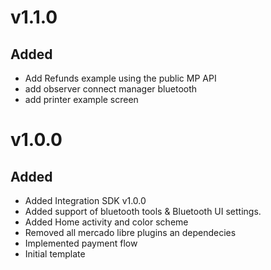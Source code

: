# v1.1.0
## Added
- Add Refunds example using the public MP API
- add observer connect manager bluetooth
- add printer example screen

# v1.0.0
## Added
- Added Integration SDK v1.0.0
- Added support of bluetooth tools & Bluetooth UI settings.
- Added Home activity and color scheme
- Removed all mercado libre plugins an dependecies
- Implemented payment flow
- Initial template

